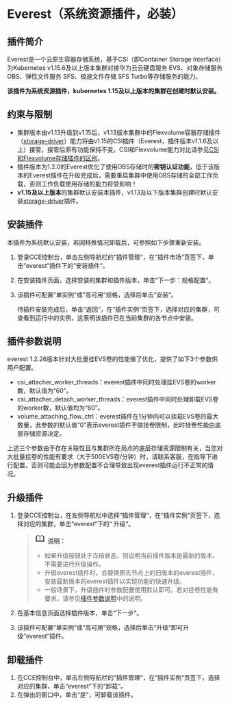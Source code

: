 # Everest（系统资源插件，必装）<a name="cce_01_0066"></a>

## 插件简介<a name="section25311744154917"></a>

Everest是一个云原生容器存储系统，基于CSI（即Container Storage Interface）为Kubernetes v1.15.6及以上版本集群对接华为云云硬盘服务 EVS、对象存储服务 OBS、弹性文件服务 SFS、极速文件存储 SFS Turbo等存储服务的能力。

**该插件为系统资源插件，kubernetes 1.15及以上版本的集群在创建时默认安装。**

## 约束与限制<a name="section202191122814"></a>

-   集群版本由v1.13升级到v1.15后，v1.13版本集群中的Flexvolume容器存储插件（[storage-driver](storage-driver（系统资源插件-必装）.md)）能力将由v1.15的CSI插件（Everest，插件版本v1.1.6及以上）接管，接管后原有功能保持不变。CSI和Flexvolume能力对比请参见[CSI和Flexvolume存储插件的区别](存储CSI概述.md#section1690993510317)。
-   插件版本为1.2.0的Everest优化了使用OBS存储时的**密钥认证功能**，低于该版本的Everest插件在升级完成后，需要重启集群中使用OBS存储的全部工作负载，否则工作负载使用存储的能力将受影响！
-   **v1.15及以上版本**的集群默认安装本插件，v1.13及以下版本集群创建时默认安装[storage-driver](storage-driver（系统资源插件-必装）.md)插件。

## 安装插件<a name="section168341157155317"></a>

本插件为系统默认安装，若因特殊情况卸载后，可参照如下步骤重新安装。

1.  登录CCE控制台，单击左侧导航栏的“插件管理“，在“插件市场“页签下，单击“everest“插件下的“安装插件“。
2.  在安装插件页面，选择安装的集群和插件版本，单击“下一步：规格配置“。
3.  该插件可配置“单实例“或“高可用“规格，选择后单击“安装“。

    待插件安装完成后，单击“返回“，在“插件实例“页签下，选择对应的集群，可查看到运行中的实例，这表明该插件已在当前集群的各节点中安装。


## 插件参数说明<a name="section12516387139"></a>

everest 1.2.26版本针对大批量挂EVS卷的性能做了优化，提供了如下3个参数供用户配置。

-   csi\_attacher\_worker\_threads：everest插件中同时处理挂EVS卷的worker数，默认值为“60”。
-   csi\_attacher\_detach\_worker\_threads：everest插件中同时处理卸载EVS卷的worker数，默认值均为“60”。
-   volume\_attaching\_flow\_ctrl：everest插件在1分钟内可以挂载EVS卷的最大数量，此参数的默认值“0”表示everest插件不做挂卷限制，此时挂卷性能由底层存储资源决定。

上述三个参数由于存在关联性且与集群所在局点的底层存储资源限制有关，当您对大批量挂卷的性能有要求（大于500EVS卷/分钟）时，请联系客服，在指导下进行配置，否则可能会因为参数配置不合理导致出现everest插件运行不正常的情况。

## 升级插件<a name="section414918421496"></a>

1.  登录CCE控制台，在左侧导航栏中选择“插件管理“，在“插件实例“页签下，选择对应的集群，单击“everest“下的“ 升级“。

    >![](public_sys-resources/icon-note.gif) **说明：** 
    >-   如果升级按钮处于冻结状态，则说明当前插件版本是最新的版本，不需要进行升级操作。
    >-   升级everest插件时，会替换原先节点上的旧版本的everest插件，安装最新版本的everest插件以实现功能的快速升级。
    >-   一般场景下，升级插件时参数配置使用默认即可。若对挂卷性能有要求，请参见[插件参数说明](#section12516387139)中的说明。

2.  在基本信息页面选择插件版本，单击“下一步“。
3.  该插件可配置“单实例“或“高可用“规格，选择后单击“升级“即可升级“everest“插件。

## 卸载插件<a name="section610455514114"></a>

1.  在CCE控制台中，单击左侧导航栏的“插件管理“，在“插件实例“页签下，选择对应的集群，单击“everest“下的“卸载“。
2.  在弹出的窗口中，单击“是“，可卸载该插件。

